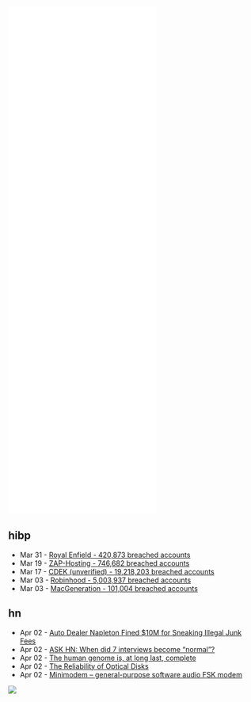 ![Metrics](https://raw.githubusercontent.com/phixion/phixion/master/metrics.svg)

## hibp

<!--
for https://github.com/phixion/phixion/blob/main/.github/workflows/feeds.yml
-->
<!--START_SECTION:haveibeenpwnd-->
- Mar 31 - [Royal Enfield - 420,873 breached accounts](https://haveibeenpwned.com/PwnedWebsites#RoyalEnfield)
- Mar 19 - [ZAP-Hosting - 746,682 breached accounts](https://haveibeenpwned.com/PwnedWebsites#ZAPHosting)
- Mar 17 - [CDEK (unverified) - 19,218,203 breached accounts](https://haveibeenpwned.com/PwnedWebsites#CDEK)
- Mar 03 - [Robinhood - 5,003,937 breached accounts](https://haveibeenpwned.com/PwnedWebsites#Robinhood)
- Mar 03 - [MacGeneration - 101,004 breached accounts](https://haveibeenpwned.com/PwnedWebsites#MacGeneration)
<!--END_SECTION:haveibeenpwnd-->

## hn

<!--
for https://github.com/phixion/phixion/blob/main/.github/workflows/feeds.yml
-->
<!--START_SECTION:hn-->
- Apr 02 - [Auto Dealer Napleton Fined $10M for Sneaking Illegal Junk Fees](https://www.ftc.gov/news-events/news/press-releases/2022/04/ftc-takes-action-against-multistate-auto-dealer-napleton-sneaking-illegal-junk-fees-bills)
- Apr 02 - [ASK HN: When did 7 interviews become “normal”?](https://news.ycombinator.com/item?id=30889019)
- Apr 02 - [The human genome is, at long last, complete](https://www.rockefeller.edu/news/32087-the-human-genome-is-at-long-last-complete/)
- Apr 02 - [The Reliability of Optical Disks](https://blog.ligos.net/2022-04-02/The-Reliability-Of-Optical-Disks.html)
- Apr 02 - [Minimodem – general-purpose software audio FSK modem](http://www.whence.com/minimodem/)
<!--END_SECTION:hn-->

<!--
for https://yhype.me
-->
![](https://hit.yhype.me/github/profile?user_id=13013670)
